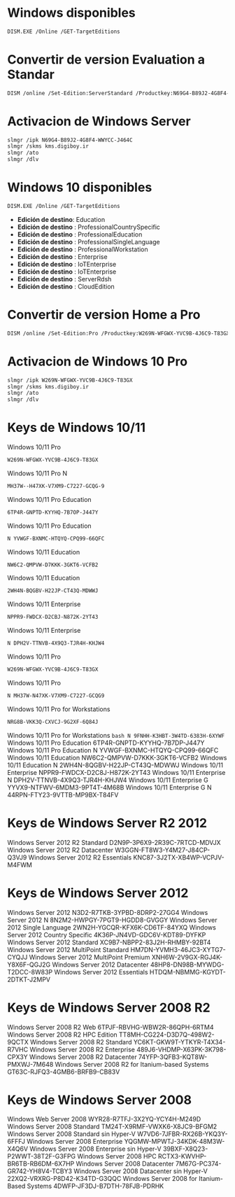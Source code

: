 # Windows disponibles
```bash
DISM.EXE /Online /GET-TargetEditions
```
# Convertir de version Evaluation a Standar
```bash
DISM /online /Set-Edition:ServerStandard /Productkey:N69G4-B89J2-4G8F4-WWYCC-J464C /AcceptEula
```
# Activacion de Windows Server 
```bash
slmgr /ipk N69G4-B89J2-4G8F4-WWYCC-J464C 
slmgr /skms kms.digiboy.ir
slmgr /ato
slmgr /dlv
```

# Windows 10 disponibles 
```bash
DISM.EXE /Online /GET-TargetEditions
```
- **Edición de destino**: Education
- **Edición de destino** : ProfessionalCountrySpecific
- **Edición de destino** : ProfessionalEducation
- **Edición de destino** : ProfessionalSingleLanguage
- **Edición de destino** : ProfessionalWorkstation
- **Edición de destino** : Enterprise
- **Edición de destino** : IoTEnterprise
- **Edición de destino** : IoTEnterprise
- **Edición de destino** : ServerRdsh
- **Edición de destino** : CloudEdition

# Convertir de version Home a Pro
```bash
DISM /online /Set-Edition:Pro /Productkey:W269N-WFGWX-YVC9B-4J6C9-T83GX /AcceptEula
```
# Activacion de Windows 10 Pro
```bash
slmgr /ipk W269N-WFGWX-YVC9B-4J6C9-T83GX 
slmgr /skms kms.digiboy.ir
slmgr /ato
slmgr /dlv
```

# Keys de Windows 10/11

Windows 10/11 Pro
```bash
W269N-WFGWX-YVC9B-4J6C9-T83GX
```

Windows 10/11 Pro N 
```bash
MH37W--H47XK-V7XM9-C7227-GCQG-9
```
Windows 10/11 Pro Education 
```bash
6TP4R-GNPTD-KYYHQ-7B7OP-J447Y
```
Windows 10/11 Pro Education
```bash
N YVWGF-BXNMC-HTQYQ-CPQ99-66QFC
```
Windows 10/11 Education 
```bash
NW6C2-QMPVW-D7KKK-3GKT6-VCFB2
```
Windows 10/11 Education 
```bash
2WH4N-BQGBV-H22JP-CT43Q-MDWWJ
```
Windows 10/11 Enterprise
```bash
NPPR9-FWDCX-D2CBJ-N872K-2YT43
```
Windows 10/11 Enterprise 
```bash
N DPH2V-TTNVB-4X9Q3-TJR4H-KHJW4
```
Windows 10/11 Pro 
```bash
W269N-WFGWX-YVC9B-4J6C9-T83GX
```
Windows 10/11 Pro 
```bash
N MH37W-N47XK-V7XM9-C7227-GCQG9
```
Windows 10/11 Pro for Workstations 
```bash
NRG8B-VKK3Q-CXVCJ-9G2XF-6Q84J
```
Windows 10/11 Pro for Workstations ```bash N 9FNHH-K3HBT-3W4TD-6383H-6XYWF ```
Windows 10/11 Pro Education 6TP4R-GNPTD-KYYHQ-7B7DP-J447Y
Windows 10/11 Pro Education N YVWGF-BXNMC-HTQYQ-CPQ99-66QFC
Windows 10/11 Education NW6C2-QMPVW-D7KKK-3GKT6-VCFB2
Windows 10/11 Education N 2WH4N-8QGBV-H22JP-CT43Q-MDWWJ
Windows 10/11 Enterprise NPPR9-FWDCX-D2C8J-H872K-2YT43
Windows 10/11 Enterprise N DPH2V-TTNVB-4X9Q3-TJR4H-KHJW4
Windows 10/11 Enterprise G YYVX9-NTFWV-6MDM3-9PT4T-4M68B
Windows 10/11 Enterprise G N 44RPN-FTY23-9VTTB-MP9BX-T84FV

# Keys de Windows Server R2 2012

Windows Server 2012 R2 Standard	D2N9P-3P6X9-2R39C-7RTCD-MDVJX
Windows Server 2012 R2 Datacenter W3GGN-FT8W3-Y4M27-J84CP-Q3VJ9
Windows Server 2012 R2 Essentials KNC87-3J2TX-XB4WP-VCPJV-M4FWM

# Keys de Windows Server 2012

Windows Server 2012 N3D2-R7TKB-3YPBD-8DRP2-27GG4
Windows Server 2012 N 8N2M2-HWPGY-7PGT9-HGDD8-GVGGY
Windows Server 2012 Single Language 2WN2H-YGCQR-KFX6K-CD6TF-84YXQ
Windows Server 2012 Country Specific 4K36P-JN4VD-GDC6V-KDT89-DYFKP
Windows Server 2012 Standard XC9B7-NBPP2-83J2H-RHMBY-92BT4
Windows Server 2012 MultiPoint Standard	HM7DN-YVMH3-46JC3-XYTG7-CYQJJ
Windows Server 2012 MultiPoint Premium	XNH6W-2V9GX-RGJ4K-Y8X6F-QGJ2G
Windows Server 2012 Datacenter	48HP8-DN98B-MYWDG-T2DCC-8W83P
Windows Server 2012 Essentials	HTDQM-NBMMG-KGYDT-2DTKT-J2MPV

# Keys de Windows Server 2008 R2

Windows Server 2008 R2 Web 6TPJF-RBVHG-WBW2R-86QPH-6RTM4
Windows Server 2008 R2 HPC Edition TT8MH-CG224-D3D7Q-498W2-9QCTX
Windows Server 2008 R2 Standard	YC6KT-GKW9T-YTKYR-T4X34-R7VHC
Windows Server 2008 R2 Enterprise 489J6-VHDMP-X63PK-3K798-CPX3Y
Windows Server 2008 R2 Datacenter 74YFP-3QFB3-KQT8W-PMXWJ-7M648
Windows Server 2008 R2 for Itanium-based Systems GT63C-RJFQ3-4GMB6-BRFB9-CB83V

# Keys de Windows Server 2008 

Windows Web Server 2008	WYR28-R7TFJ-3X2YQ-YCY4H-M249D
Windows Server 2008 Standard TM24T-X9RMF-VWXK6-X8JC9-BFGM2
Windows Server 2008 Standard sin Hyper-V W7VD6-7JFBR-RX26B-YKQ3Y-6FFFJ
Windows Server 2008 Enterprise	YQGMW-MPWTJ-34KDK-48M3W-X4Q6V
Windows Server 2008 Enterprise sin Hyper-V 39BXF-X8Q23-P2WWT-38T2F-G3FPG
Windows Server 2008 HPC	RCTX3-KWVHP-BR6TB-RB6DM-6X7HP
Windows Server 2008 Datacenter	7M67G-PC374-GR742-YH8V4-TCBY3
Windows Server 2008 Datacenter sin Hyper-V 22XQ2-VRXRG-P8D42-K34TD-G3QQC
Windows Server 2008 for Itanium-Based Systems 4DWFP-JF3DJ-B7DTH-78FJB-PDRHK
































